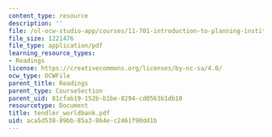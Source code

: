 ```yaml
---
content_type: resource
description: ''
file: /ol-ocw-studio-app/courses/11-701-introduction-to-planning-institutional-processes-in-developing-countries-fall-2003/aca5d53889bb85a3864ec2461f90dd1b_tendler_worldbank.pdf
file_size: 1221476
file_type: application/pdf
learning_resource_types:
- Readings
license: https://creativecommons.org/licenses/by-nc-sa/4.0/
ocw_type: OCWFile
parent_title: Readings
parent_type: CourseSection
parent_uid: 81cfab19-152b-b1be-8294-cd0563b1db10
resourcetype: Document
title: tendler_worldbank.pdf
uid: aca5d538-89bb-85a3-864e-c2461f90dd1b
---
```

